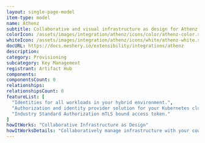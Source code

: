 ```yaml
---
layout: single-page-model
item-type: model
name: Athenz
subtitle: Collaborative and visual infrastructure as design for Athenz
colorIcon: /assets/images/integration/athenz/icons/color/athenz-color.svg
whiteIcon: /assets/images/integration/athenz/icons/white/athenz-white.svg
docURL: https://docs.meshery.io/extensibility/integrations/athenz
description: 
category: Provisioning
subcategory: Key Management
registrant: Artifact Hub
components: 
componentsCount: 0
relationships: 
relationshipsCount: 0
featureList: [
  "Identities for all workloads in your hybrid environment.",
  "Authorization and identity provider solution for your Kubernetes clusters.",
  "Industry Standard Authorization mTLS bound access token."
]
howItWorks: "Collaborative Infrastructure as Design"
howItWorksDetails: "Collaboratively manage infrastructure with your coworkers synchronously sharing the same designs."
---
```

